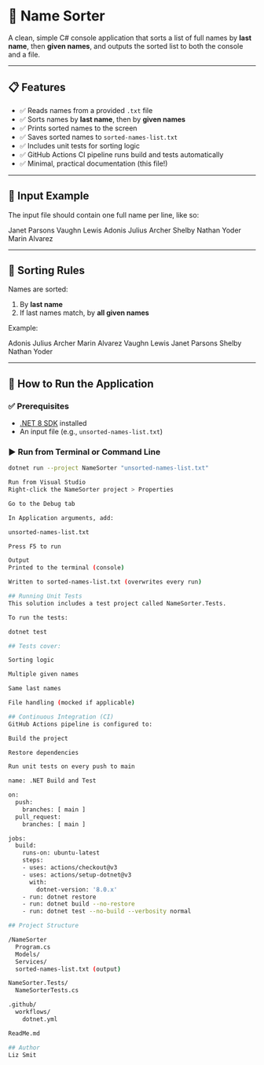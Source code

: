 ﻿# 🧠 Name Sorter

A clean, simple C# console application that sorts a list of full names by **last name**, then **given names**, and outputs the sorted list to both the console and a file.

---

## 📋 Features

- ✅ Reads names from a provided `.txt` file
- ✅ Sorts names by **last name**, then by **given names**
- ✅ Prints sorted names to the screen
- ✅ Saves sorted names to `sorted-names-list.txt`
- ✅ Includes unit tests for sorting logic
- ✅ GitHub Actions CI pipeline runs build and tests automatically
- ✅ Minimal, practical documentation (this file!)

---

## 🧾 Input Example

The input file should contain one full name per line, like so:

Janet Parsons
Vaughn Lewis
Adonis Julius Archer
Shelby Nathan Yoder
Marin Alvarez


---

## 🧮 Sorting Rules

Names are sorted:
1. By **last name**
2. If last names match, by **all given names**

Example:

Adonis Julius Archer
Marin Alvarez
Vaughn Lewis
Janet Parsons
Shelby Nathan Yoder


---

## 🏁 How to Run the Application

### ✅ Prerequisites

- [.NET 8 SDK](https://dotnet.microsoft.com/en-us/download) installed
- An input file (e.g., `unsorted-names-list.txt`)

### ▶️ Run from Terminal or Command Line

```bash
dotnet run --project NameSorter "unsorted-names-list.txt"

Run from Visual Studio
Right-click the NameSorter project > Properties

Go to the Debug tab

In Application arguments, add:

unsorted-names-list.txt

Press F5 to run

Output
Printed to the terminal (console)

Written to sorted-names-list.txt (overwrites every run)

## Running Unit Tests
This solution includes a test project called NameSorter.Tests.

To run the tests:

dotnet test

## Tests cover:

Sorting logic

Multiple given names

Same last names

File handling (mocked if applicable)

## Continuous Integration (CI)
GitHub Actions pipeline is configured to:

Build the project

Restore dependencies

Run unit tests on every push to main

name: .NET Build and Test

on:
  push:
    branches: [ main ]
  pull_request:
    branches: [ main ]

jobs:
  build:
    runs-on: ubuntu-latest
    steps:
    - uses: actions/checkout@v3
    - uses: actions/setup-dotnet@v3
      with:
        dotnet-version: '8.0.x'
    - run: dotnet restore
    - run: dotnet build --no-restore
    - run: dotnet test --no-build --verbosity normal

## Project Structure

/NameSorter
  Program.cs
  Models/
  Services/
  sorted-names-list.txt (output)

NameSorter.Tests/
  NameSorterTests.cs

.github/
  workflows/
    dotnet.yml

ReadMe.md

## Author
Liz Smit
